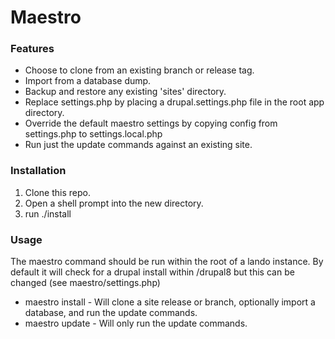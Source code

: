 # Maestro

### Features

- Choose to clone from an existing branch or release tag. 
- Import from a database dump. 
- Backup and restore any existing 'sites' directory.
- Replace settings.php by placing a drupal.settings.php file in the root app directory.
- Override the default maestro settings by copying config from settings.php to settings.local.php
- Run just the update commands against an existing site.

### Installation
 1. Clone this repo.
 2. Open a shell prompt into the new directory.
 3. run ./install 
 
 ### Usage
 The maestro command should be run within the root of a lando instance. 
 By default it will check for a drupal install within /drupal8 but this can be changed (see maestro/settings.php)
 - maestro install  - Will clone a site release or branch, optionally import a database, and run the update commands.
 - maestro update - Will only run the update commands.  
